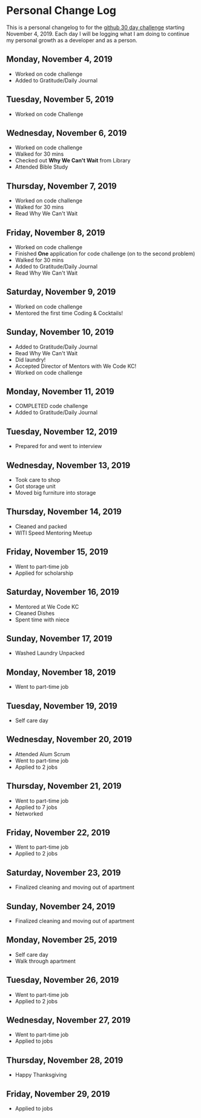 # Personal Change Log
This is a personal changelog to for the [github 30 day challenge](https://medium.com/@docix/github-30-day-challenge-7eaac41e4176) starting November 4, 2019. Each day I will be logging what I am doing to continue my personal growth as a developer and as a person.  

## Monday, November 4, 2019
* Worked on code challenge
* Added to Gratitude/Daily Journal

## Tuesday, November 5, 2019
* Worked on code Challenge

## Wednesday, November 6, 2019
* Worked on code challenge
* Walked for 30 mins
* Checked out **Why We Can't Wait** from Library
* Attended Bible Study

## Thursday, November 7, 2019
* Worked on code challenge
* Walked for 30 mins
* Read Why We Can't Wait

## Friday, November 8, 2019
* Worked on code challenge
* Finished **One** application for code challenge (on to the second problem)
* Walked for 30 mins
* Added to Gratitude/Daily Journal
* Read Why We Can't Wait

## Saturday, November 9, 2019
* Worked on code challenge
* Mentored the first time Coding & Cocktails!

## Sunday, November 10, 2019
* Added to Gratitude/Daily Journal
* Read Why We Can't Wait
* Did laundry!
* Accepted Director of Mentors with We Code KC! 
* Worked on code challenge

## Monday, November 11, 2019
* COMPLETED code challenge
* Added to Gratitude/Daily Journal

## Tuesday, November 12, 2019
* Prepared for and went to interview

## Wednesday, November 13, 2019
* Took care to shop
* Got storage unit
* Moved big furniture into storage

## Thursday, November 14, 2019
* Cleaned and packed
* WITI Speed Mentoring Meetup

## Friday, November 15, 2019
* Went to part-time job
* Applied for scholarship

## Saturday, November 16, 2019
* Mentored at We Code KC
* Cleaned Dishes
* Spent time with niece

## Sunday, November 17, 2019
* Washed Laundry Unpacked

## Monday, November 18, 2019
* Went to part-time job

## Tuesday, November 19, 2019
* Self care day

## Wednesday, November 20, 2019
* Attended Alum Scrum
* Went to part-time job
* Applied to 2 jobs

## Thursday, November 21, 2019
* Went to part-time job
* Applied to 7 jobs
* Networked

## Friday, November 22, 2019
* Went to part-time job
* Applied to 2 jobs

## Saturday, November 23, 2019
* Finalized cleaning and moving out of apartment

## Sunday, November 24, 2019
* Finalized cleaning and moving out of apartment

## Monday, November 25, 2019
* Self care day
* Walk through apartment

## Tuesday, November 26, 2019
* Went to part-time job
* Applied to 2 jobs

## Wednesday, November 27, 2019
* Went to part-time job
* Applied to jobs

## Thursday, November 28, 2019
* Happy Thanksgiving

## Friday, November 29, 2019
* Applied to jobs
